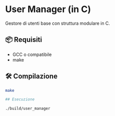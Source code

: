 # User Manager (in C)

Gestore di utenti base con struttura modulare in C.

## 📦 Requisiti

- GCC o compatibile
- make

## 🛠 Compilazione

```bash
make

## Esecuzione

./build/user_manager
